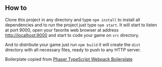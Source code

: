 ## How to

Clone this project in any directory and type `npm install` to install all dependencies and to run the project just type `npm start`. It will start to listen at port 9000, open your favorite web browser at address [http://localhost:9000](http://localhost:9000) and start to code your game on `src` directory.

And to distribute your game just run `npm build` it will create the `dist` directory with all necessary files, ready to push to any HTTP server.


Boilerplate copied from [Phaser TypeScript Webpack Boilerplate](https://github.com/eduardonunesp/phaser-typescript-webpack-boilerplate)
